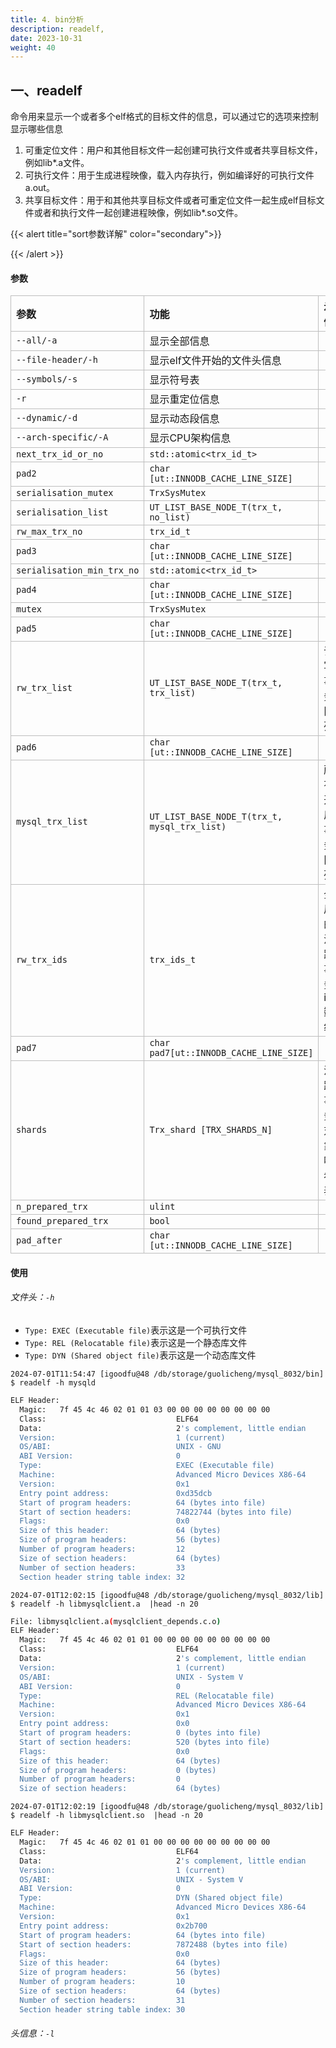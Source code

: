 ```yaml
---
title: 4. bin分析
description: readelf,
date: 2023-10-31
weight: 40
---
```

<style>
th, td {
  border: 1px solid rgb(190, 190, 190);
}
</style>






## 一、readelf
命令用来显示一个或者多个elf格式的目标文件的信息，可以通过它的选项来控制显示哪些信息
1. 可重定位文件：用户和其他目标文件一起创建可执行文件或者共享目标文件，例如lib*.a文件。
2. 可执行文件：用于生成进程映像，载入内存执行，例如编译好的可执行文件a.out。
3. 共享目标文件：用于和其他共享目标文件或者可重定位文件一起生成elf目标文件或者和执行文件一起创建进程映像，例如lib*.so文件。



{{< alert title="sort参数详解" color="secondary">}}



{{< /alert >}}



#### 参数


| 参数                       | 功能                                         | 示例                 |
|:---------------------------|:---------------------------------------------|:---------------------|
| `--all/-a`                 | 显示全部信息                                 |                      |
| `--file-header/-h`         | 显示elf文件开始的文件头信息                  |                      |
| `--symbols/-s`             | 显示符号表                                   |                      |
| `-r`                       | 显示重定位信息                               |                      |
| `--dynamic/-d`             | 显示动态段信息                               |                      |
| `--arch-specific/-A`       | 显示CPU架构信息                              |                      |
| `next_trx_id_or_no`        | `std::atomic<trx_id_t>`                      |                      |
| `pad2`                     | `char [ut::INNODB_CACHE_LINE_SIZE]`          |                      |
| `serialisation_mutex`      | `TrxSysMutex`                                |                      |
| `serialisation_list`       | `UT_LIST_BASE_NODE_T(trx_t, no_list)`        |                      |
| `rw_max_trx_no`            | `trx_id_t`                                   |                      |
| `pad3`                     | `char [ut::INNODB_CACHE_LINE_SIZE]`          |                      |
| `serialisation_min_trx_no` | `std::atomic<trx_id_t>`                      |                      |
| `pad4`                     | `char [ut::INNODB_CACHE_LINE_SIZE]`          |                      |
| `mutex`                    | `TrxSysMutex`                                |                      |
| `pad5`                     | `char [ut::INNODB_CACHE_LINE_SIZE]`          |                      |
| `rw_trx_list`              | `UT_LIST_BASE_NODE_T(trx_t, trx_list)`       | 读写事务队列         |
| `pad6`                     | `char [ut::INNODB_CACHE_LINE_SIZE]`          |                      |
| `mysql_trx_list`           | `UT_LIST_BASE_NODE_T(trx_t, mysql_trx_list)` | 所有开启事务队列     |
| `rw_trx_ids`               | `trx_ids_t`                                  | 全局的活跃事务id数组 |
| `pad7`                     | `char pad7[ut::INNODB_CACHE_LINE_SIZE]`      |                      |
| `shards`                   | `Trx_shard [TRX_SHARDS_N]`                   | 活跃事务对象哈希表   |
| `n_prepared_trx`           | `ulint`                                      |                      |
| `found_prepared_trx`       | `bool`                                       |                      |
| `pad_after`                | `char [ut::INNODB_CACHE_LINE_SIZE]`          |                      |


#### 使用




###### 文件头：`-h`

- `Type: EXEC (Executable file)`表示这是一个可执行文件
- `Type: REL (Relocatable file)`表示这是一个静态库文件
- `Type: DYN (Shared object file)`表示这是一个动态库文件


`2024-07-01T11:54:47 [igoodfu@48 /db/storage/guolicheng/mysql_8032/bin] $ readelf -h mysqld`
```bash
ELF Header:
  Magic:   7f 45 4c 46 02 01 01 03 00 00 00 00 00 00 00 00
  Class:                             ELF64
  Data:                              2's complement, little endian
  Version:                           1 (current)
  OS/ABI:                            UNIX - GNU
  ABI Version:                       0
  Type:                              EXEC (Executable file)
  Machine:                           Advanced Micro Devices X86-64
  Version:                           0x1
  Entry point address:               0xd35dcb
  Start of program headers:          64 (bytes into file)
  Start of section headers:          74822744 (bytes into file)
  Flags:                             0x0
  Size of this header:               64 (bytes)
  Size of program headers:           56 (bytes)
  Number of program headers:         12
  Size of section headers:           64 (bytes)
  Number of section headers:         33
  Section header string table index: 32

```

`2024-07-01T12:02:15 [igoodfu@48 /db/storage/guolicheng/mysql_8032/lib] $ readelf -h libmysqlclient.a  |head -n 20`
```bash
File: libmysqlclient.a(mysqlclient_depends.c.o)
ELF Header:
  Magic:   7f 45 4c 46 02 01 01 00 00 00 00 00 00 00 00 00
  Class:                             ELF64
  Data:                              2's complement, little endian
  Version:                           1 (current)
  OS/ABI:                            UNIX - System V
  ABI Version:                       0
  Type:                              REL (Relocatable file)
  Machine:                           Advanced Micro Devices X86-64
  Version:                           0x1
  Entry point address:               0x0
  Start of program headers:          0 (bytes into file)
  Start of section headers:          520 (bytes into file)
  Flags:                             0x0
  Size of this header:               64 (bytes)
  Size of program headers:           0 (bytes)
  Number of program headers:         0
  Size of section headers:           64 (bytes)

```

 `2024-07-01T12:02:19 [igoodfu@48 /db/storage/guolicheng/mysql_8032/lib] $ readelf -h libmysqlclient.so  |head -n 20`
```bash
ELF Header:
  Magic:   7f 45 4c 46 02 01 01 00 00 00 00 00 00 00 00 00
  Class:                             ELF64
  Data:                              2's complement, little endian
  Version:                           1 (current)
  OS/ABI:                            UNIX - System V
  ABI Version:                       0
  Type:                              DYN (Shared object file)
  Machine:                           Advanced Micro Devices X86-64
  Version:                           0x1
  Entry point address:               0x2b700
  Start of program headers:          64 (bytes into file)
  Start of section headers:          7872488 (bytes into file)
  Flags:                             0x0
  Size of this header:               64 (bytes)
  Size of program headers:           56 (bytes)
  Number of program headers:         10
  Size of section headers:           64 (bytes)
  Number of section headers:         31
  Section header string table index: 30

```



###### 头信息：`-l`

























